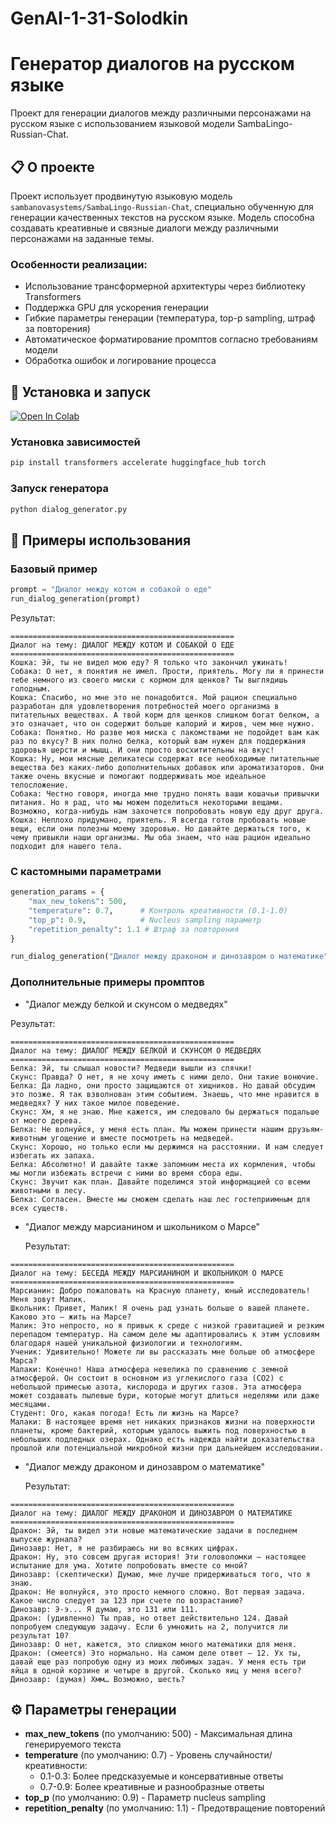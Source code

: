 # GenAI-1-31-Solodkin
# Генератор диалогов на русском языке

Проект для генерации диалогов между различными персонажами на русском языке с использованием языковой модели SambaLingo-Russian-Chat.

## 📋 О проекте

Проект использует продвинутую языковую модель `sambanovasystems/SambaLingo-Russian-Chat`, специально обученную для генерации качественных текстов на русском языке. Модель способна создавать креативные и связные диалоги между различными персонажами на заданные темы.

### Особенности реализации:
- Использование трансформерной архитектуры через библиотеку Transformers
- Поддержка GPU для ускорения генерации
- Гибкие параметры генерации (температура, top-p sampling, штраф за повторения)
- Автоматическое форматирование промптов согласно требованиям модели
- Обработка ошибок и логирование процесса

## 🚀 Установка и запуск

[![Open In Colab](https://colab.research.google.com/assets/colab-badge.svg)](https://colab.research.google.com/github/FedorSolodkin/GenAI-1-31-Solodkin/blob/main/generate_dialog.ipynb)

### Установка зависимостей

```bash
pip install transformers accelerate huggingface_hub torch
```

### Запуск генератора

```bash
python dialog_generator.py
```

## 🎯 Примеры использования

### Базовый пример
```python
prompt = "Диалог между котом и собакой о еде"
run_dialog_generation(prompt)
```
Результат: 
```text
==================================================
Диалог на тему: ДИАЛОГ МЕЖДУ КОТОМ И СОБАКОЙ О ЕДЕ
==================================================
Кошка: Эй, ты не видел мою еду? Я только что закончил ужинать!
Собака: О нет, я понятия не имел. Прости, приятель. Могу ли я принести тебе немного из своего миски с кормом для щенков? Ты выглядишь голодным.
Кошка: Спасибо, но мне это не понадобится. Мой рацион специально разработан для удовлетворения потребностей моего организма в питательных веществах. А твой корм для щенков слишком богат белком, а это означает, что он содержит больше калорий и жиров, чем мне нужно.
Собака: Понятно. Но разве моя миска с лакомствами не подойдет вам как раз по вкусу? В них полно белка, который вам нужен для поддержания здоровья шерсти и мышц. И они просто восхитительны на вкус!
Кошка: Ну, мои мясные деликатесы содержат все необходимые питательные вещества без каких-либо дополнительных добавок или ароматизаторов. Они также очень вкусные и помогают поддерживать мое идеальное телосложение.
Собака: Честно говоря, иногда мне трудно понять ваши кошачьи привычки питания. Но я рад, что мы можем поделиться некоторыми вещами. Возможно, когда-нибудь нам захочется попробовать новую еду друг друга.
Кошка: Неплохо придумано, приятель. Я всегда готов пробовать новые вещи, если они полезны моему здоровью. Но давайте держаться того, к чему привыкли наши организмы. Мы оба знаем, что наш рацион идеально подходит для нашего тела.
```

### С кастомными параметрами
```python
generation_params = {
    "max_new_tokens": 500,
    "temperature": 0.7,      # Контроль креативности (0.1-1.0)
    "top_p": 0.9,            # Nucleus sampling параметр
    "repetition_penalty": 1.1 # Штраф за повторения
}

run_dialog_generation("Диалог между драконом и динозавром о математике", **generation_params)
```

### Дополнительные примеры промптов
- "Диалог между белкой и скунсом о медведях"

Результат:
```text
==================================================
Диалог на тему: ДИАЛОГ МЕЖДУ БЕЛКОЙ И СКУНСОМ О МЕДВЕДЯХ
==================================================
Белка: Эй, ты слышал новости? Медведи вышли из спячки!
Скунс: Правда? О нет, я не хочу иметь с ними дело. Они такие вонючие.
Белка: Да ладно, они просто защищаются от хищников. Но давай обсудим это позже. Я так взволнован этим событием. Знаешь, что мне нравится в медведях? У них такое милое поведение.
Скунс: Хм, я не знаю. Мне кажется, им следовало бы держаться подальше от моего дерева.
Белка: Не волнуйся, у меня есть план. Мы можем принести нашим друзьям-животным угощение и вместе посмотреть на медведей.
Скунс: Хорошо, но только если мы держимся на расстоянии. И нам следует избегать их запаха.
Белка: Абсолютно! И давайте также запомним места их кормления, чтобы мы могли избежать встречи с ними во время сбора еды.
Скунс: Звучит как план. Давайте поделимся этой информацией со всеми животными в лесу.
Белка: Согласен. Вместе мы сможем сделать наш лес гостеприимным для всех существ.
```
- "Диалог между марсианином и школьником о Марсе"

  Результат:
```text
==================================================
Диалог на тему: БЕСЕДА МЕЖДУ МАРСИАНИНОМ И ШКОЛЬНИКОМ О МАРСЕ
==================================================
Марсианин: Добро пожаловать на Красную планету, юный исследователь! Меня зовут Малик.
Школьник: Привет, Малик! Я очень рад узнать больше о вашей планете. Каково это — жить на Марсе?
Малик: Это непросто, но я привык к среде с низкой гравитацией и резким перепадом температур. На самом деле мы адаптировались к этим условиям благодаря нашей уникальной физиологии и технологиям.
Ученик: Удивительно! Можете ли вы рассказать мне больше об атмосфере Марса?
Малаки: Конечно! Наша атмосфера невелика по сравнению с земной атмосферой. Он состоит в основном из углекислого газа (CO2) с небольшой примесью азота, кислорода и других газов. Эта атмосфера может создавать пылевые бури, которые могут длиться неделями или даже месяцами.
Студент: Ого, какая погода! Есть ли жизнь на Марсе?
Малаки: В настоящее время нет никаких признаков жизни на поверхности планеты, кроме бактерий, которым удалось выжить под поверхностью в небольших подледных озерах. Однако есть надежда найти доказательства прошлой или потенциальной микробной жизни при дальнейшем исследовании.
```

- "Диалог между драконом и динозавром о математике"

  Результат:
```text
==================================================
Диалог на тему: ДИАЛОГ МЕЖДУ ДРАКОНОМ И ДИНОЗАВРОМ О МАТЕМАТИКЕ
==================================================
Дракон: Эй, ты видел эти новые математические задачи в последнем выпуске журнала?
Динозавр: Нет, я не разбираюсь ни во всяких цифрах.
Дракон: Ну, это совсем другая история! Эти головоломки — настоящее испытание для ума. Хотите попробовать вместе со мной?
Динозавр: (скептически) Думаю, мне лучше придерживаться того, что я знаю.
Дракон: Не волнуйся, это просто немного сложно. Вот первая задача. Какое число следует за 123 при счете по возрастанию?
Динозавр: Э-э... Я думаю, это 131 или 111.
Дракон: (удивленно) Ты прав, но ответ действительно 124. Давай попробуем следующую задачу. Если 6 умножить на 2, получится ли результат 10?
Динозавр: О нет, кажется, это слишком много математики для меня.
Дракон: (смеется) Это нормально. На самом деле ответ – 12. Ух ты, давай еще раз попробую одну из моих любимых задач. У меня есть три яйца в одной корзине и четыре в другой. Сколько яиц у меня всего?
Динозавр: (думая) Хмм… Возможно, шесть?
```

## ⚙️ Параметры генерации

- **max_new_tokens** (по умолчанию: 500) - Максимальная длина генерируемого текста
- **temperature** (по умолчанию: 0.7) - Уровень случайности/креативности:
  - 0.1-0.3: Более предсказуемые и консервативные ответы
  - 0.7-0.9: Более креативные и разнообразные ответы
- **top_p** (по умолчанию: 0.9) - Параметр nucleus sampling
- **repetition_penalty** (по умолчанию: 1.1) - Предотвращение повторений
